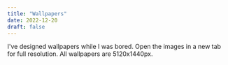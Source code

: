 ```yaml
---
title: "Wallpapers"
date: 2022-12-20
draft: false
---
```


I've designed wallpapers while I was bored. Open the images in a new tab for full resolution. All wallpapers are 5120x1440px.


